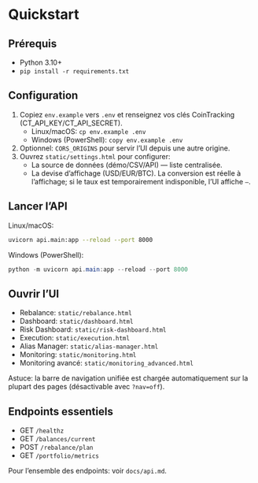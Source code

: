 # Quickstart

## Prérequis
- Python 3.10+
- `pip install -r requirements.txt`

## Configuration
1. Copiez `env.example` vers `.env` et renseignez vos clés CoinTracking (CT_API_KEY/CT_API_SECRET).
   - Linux/macOS: `cp env.example .env`
   - Windows (PowerShell): `copy env.example .env`
2. Optionnel: `CORS_ORIGINS` pour servir l’UI depuis une autre origine.
3. Ouvrez `static/settings.html` pour configurer:
   - La source de données (démo/CSV/API) — liste centralisée.
   - La devise d’affichage (USD/EUR/BTC). La conversion est réelle à l’affichage; si le taux est temporairement indisponible, l’UI affiche `—`.

## Lancer l’API
Linux/macOS:
```bash
uvicorn api.main:app --reload --port 8000
```
Windows (PowerShell):
```powershell
python -m uvicorn api.main:app --reload --port 8000
```

## Ouvrir l’UI
- Rebalance: `static/rebalance.html`
- Dashboard: `static/dashboard.html`
- Risk Dashboard: `static/risk-dashboard.html`
- Execution: `static/execution.html`
- Alias Manager: `static/alias-manager.html`
- Monitoring: `static/monitoring.html`
- Monitoring avancé: `static/monitoring_advanced.html`

Astuce: la barre de navigation unifiée est chargée automatiquement sur la plupart des pages (désactivable avec `?nav=off`).

## Endpoints essentiels
- GET `/healthz`
- GET `/balances/current`
- POST `/rebalance/plan`
- GET `/portfolio/metrics`

Pour l’ensemble des endpoints: voir `docs/api.md`.

